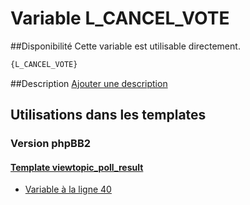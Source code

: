# Variable L_CANCEL_VOTE

##Disponibilité
Cette variable est utilisable directement.

```html
{L_CANCEL_VOTE}
```

##Description
[Ajouter une description](https://fa-tvars.appspot.com/var/L_CANCEL_VOTE)

## Utilisations dans les templates

### Version phpBB2

#### [Template viewtopic_poll_result](subsilver/viewtopic_poll_result.md#readme)
* [Variable &agrave; la ligne 40](../subsilver/viewtopic_poll_result.tpl#L40)